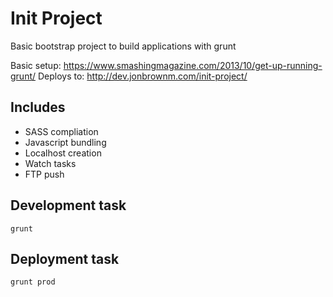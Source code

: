 # Init Project

Basic bootstrap project to build applications with grunt

Basic setup: https://www.smashingmagazine.com/2013/10/get-up-running-grunt/
Deploys to: http://dev.jonbrownm.com/init-project/

## Includes

- SASS compliation
- Javascript bundling
- Localhost creation
- Watch tasks
- FTP push

## Development task
`grunt`

## Deployment task
`grunt prod`
